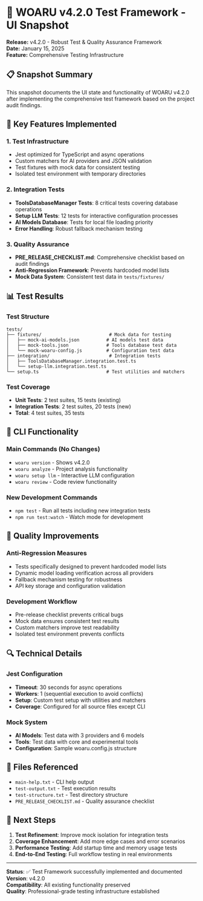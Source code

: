 # 🧪 WOARU v4.2.0 Test Framework - UI Snapshot

**Release:** v4.2.0 - Robust Test & Quality Assurance Framework  
**Date:** January 15, 2025  
**Feature:** Comprehensive Testing Infrastructure

## 📋 Snapshot Summary

This snapshot documents the UI state and functionality of WOARU v4.2.0 after implementing the comprehensive test framework based on the project audit findings.

## 🎯 Key Features Implemented

### 1. **Test Infrastructure**
- Jest optimized for TypeScript and async operations
- Custom matchers for AI providers and JSON validation
- Test fixtures with mock data for consistent testing
- Isolated test environment with temporary directories

### 2. **Integration Tests**
- **ToolsDatabaseManager Tests**: 8 critical tests covering database operations
- **Setup LLM Tests**: 12 tests for interactive configuration processes
- **AI Models Database**: Tests for local file loading priority
- **Error Handling**: Robust fallback mechanism testing

### 3. **Quality Assurance**
- **PRE_RELEASE_CHECKLIST.md**: Comprehensive checklist based on audit findings
- **Anti-Regression Framework**: Prevents hardcoded model lists
- **Mock Data System**: Consistent test data in `tests/fixtures/`

## 📊 Test Results

### Test Structure
```
tests/
├── fixtures/                         # Mock data for testing
│   ├── mock-ai-models.json          # AI models test data
│   ├── mock-tools.json              # Tools database test data
│   └── mock-woaru-config.js         # Configuration test data
├── integration/                      # Integration tests
│   ├── ToolsDatabaseManager.integration.test.ts
│   └── setup-llm.integration.test.ts
└── setup.ts                         # Test utilities and matchers
```

### Test Coverage
- **Unit Tests**: 2 test suites, 15 tests (existing)
- **Integration Tests**: 2 test suites, 20 tests (new)
- **Total**: 4 test suites, 35 tests

## 🔧 CLI Functionality

### Main Commands (No Changes)
- `woaru version` - Shows v4.2.0
- `woaru analyze` - Project analysis functionality
- `woaru setup llm` - Interactive LLM configuration
- `woaru review` - Code review functionality

### New Development Commands
- `npm test` - Run all tests including new integration tests
- `npm run test:watch` - Watch mode for development

## 🚀 Quality Improvements

### Anti-Regression Measures
- Tests specifically designed to prevent hardcoded model lists
- Dynamic model loading verification across all providers
- Fallback mechanism testing for robustness
- API key storage and configuration validation

### Development Workflow
- Pre-release checklist prevents critical bugs
- Mock data ensures consistent test results
- Custom matchers improve test readability
- Isolated test environment prevents conflicts

## 🔍 Technical Details

### Jest Configuration
- **Timeout**: 30 seconds for async operations
- **Workers**: 1 (sequential execution to avoid conflicts)
- **Setup**: Custom test setup with utilities and matchers
- **Coverage**: Configured for all source files except CLI

### Mock System
- **AI Models**: Test data with 3 providers and 6 models
- **Tools**: Test data with core and experimental tools
- **Configuration**: Sample woaru.config.js structure

## 📝 Files Referenced

- `main-help.txt` - CLI help output
- `test-output.txt` - Test execution results
- `test-structure.txt` - Test directory structure
- `PRE_RELEASE_CHECKLIST.md` - Quality assurance checklist

## 🎯 Next Steps

1. **Test Refinement**: Improve mock isolation for integration tests
2. **Coverage Enhancement**: Add more edge cases and error scenarios
3. **Performance Testing**: Add startup time and memory usage tests
4. **End-to-End Testing**: Full workflow testing in real environments

---

**Status**: ✅ Test Framework successfully implemented and documented  
**Version**: v4.2.0  
**Compatibility**: All existing functionality preserved  
**Quality**: Professional-grade testing infrastructure established